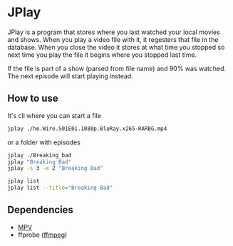 # JPlay


JPlay is a program that stores where you last watched your local
movies and shows. When you play a video file with it, it regesters
that file in the database. When you close the video it stores at
what time you stopped so next time you play the file it begins where
you stopped last time. 

If the file is part of a show (parsed from file name) and 90% was 
watched. The next episode will start playing instead.

## How to use
It's cli where you can start a file
```bash
jplay ./he.Wire.S01E01.1080p.BluRay.x265-RARBG.mp4
```
or a folder with episodes
```bash
jplay ./Breaking_bad
jplay "Breaking Bad"
jplay -s 3 -e 2 "Breaking Bad" 

jplay list
jplay list --title="Breaking Bad"
```

## Dependencies
- [MPV](https://mpv.io/)
- ffprobe ([ffmpeg](https://ffmpeg.org/))

